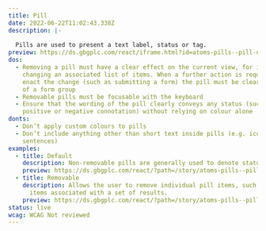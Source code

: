 ```yaml
---
title: Pill
date: 2022-06-22T11:02:43.338Z
description: |-
  
  Pills are used to present a text label, status or tag.
preview: https://ds.gbgplc.com/react/iframe.html?id=atoms-pills--pill-element
dos:
  - Removing a pill must have a clear effect on the current view, for instance
    changing an associated list of items. When a further action is required to
    enact the change (such as submitting a form) the pill must be clearly part
    of a form group
  - Removable pills must be focusable with the keyboard
  - Ensure that the wording of the pill clearly conveys any status (such as a
    positive or negative connotation) without relying on colour alone
donts:
  - Don’t apply custom colours to pills
  - Don’t include anything other than short text inside pills (e.g. icons or
    sentences)
examples:
  - title: Default
    description: Non-removable pills are generally used to denote status, or to tag content.
    preview: https://ds.gbgplc.com/react/?path=/story/atoms-pills--pill-element&nav=0&knob-Type=success&knob-Shape=rounded&knob-Content=Pill%20Content
  - title: Removable
    description: Allows the user to remove individual pill items, such as filter
      items associated with a set of results.
    preview: https://ds.gbgplc.com/react/?path=/story/atoms-pills--pill-element&nav=0&knob-Type=success&knob-Shape=rounded&knob-Content=Pill%20Content&knob-Removable?=true
status: live
wcag: WCAG Not reviewed
---
```

